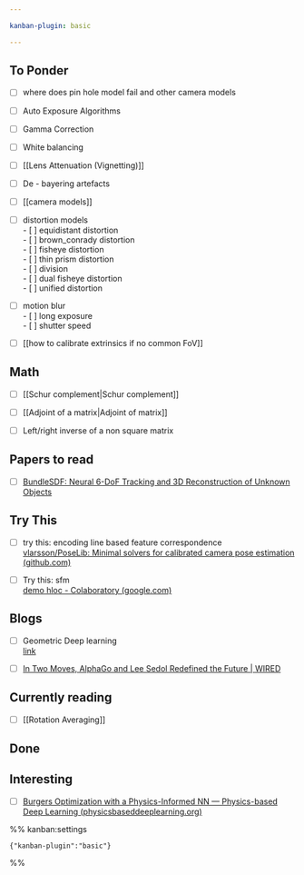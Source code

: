 ```yaml
---

kanban-plugin: basic

---
```


## To Ponder

- [ ] where does pin hole model fail and other camera models
- [ ] Auto Exposure Algorithms
- [ ] Gamma Correction
- [ ] White balancing
- [ ] [[Lens Attenuation (Vignetting)]]
- [ ] De - bayering artefacts
- [ ] [[camera models]]
- [ ] distortion models<br>- [ ] equidistant distortion<br>- [ ] brown_conrady distortion<br>- [ ] fisheye distortion<br>- [ ] thin prism distortion<br>- [ ] division <br>- [ ] dual fisheye distortion<br>- [ ] unified distortion
- [ ] motion blur<br>- [ ] long exposure <br>- [ ] shutter speed
- [ ] [[how to calibrate extrinsics if no common FoV]]


## Math

- [ ] [[Schur complement|Schur complement]]
- [ ] [[Adjoint of a matrix|Adjoint of matrix]]
- [ ] Left/right inverse of a non square matrix


## Papers to read

- [ ] [BundleSDF: Neural 6-DoF Tracking and 3D Reconstruction of Unknown Objects](https://bundlesdf.github.io/)


## Try This

- [ ] try this: encoding line based feature correspondence<br>[vlarsson/PoseLib: Minimal solvers for calibrated camera pose estimation (github.com)](https://github.com/vlarsson/PoseLib)
- [ ] Try this: sfm<br>[demo hloc - Colaboratory (google.com)](https://colab.research.google.com/drive/1MrVs9b8aQYODtOGkoaGNF9Nji3sbCNMQ#scrollTo=71ab5306)


## Blogs

- [ ] Geometric Deep learning<br>[link](https://www.dropbox.com/s/x2c12674uwdxft0/Alexa%20Discord%202023.pdf?dl=0)
- [ ] [In Two Moves, AlphaGo and Lee Sedol Redefined the Future | WIRED](https://www.wired.com/2016/03/two-moves-alphago-lee-sedol-redefined-future/)


## Currently reading

- [ ] [[Rotation Averaging]]


## Done



## Interesting

- [ ] [Burgers Optimization with a Physics-Informed NN — Physics-based Deep Learning (physicsbaseddeeplearning.org)](https://physicsbaseddeeplearning.org/physicalloss-code.html)




%% kanban:settings
```
{"kanban-plugin":"basic"}
```
%%